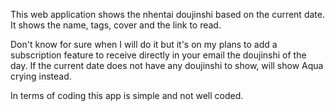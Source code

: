 This web application shows the nhentai doujinshi based on the current date. It shows the name, tags, cover and the link to read.

Don't know for sure when I will do it but it's on my plans to add a subscription feature to receive directly in your email the doujinshi of the day.
If the current date does not have any doujinshi to show, will show Aqua crying instead. 

In terms of coding this app is simple and not well coded. 
